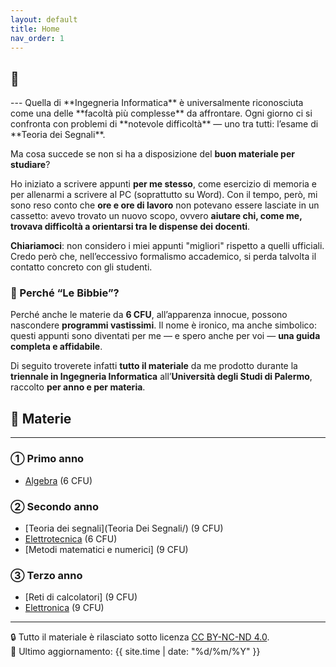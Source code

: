 ```yaml
---
layout: default
title: Home
nav_order: 1
---
```


<h2>📘 <span id="typed"></span></h2>

<script src="https://cdn.jsdelivr.net/npm/typed.js@2.0.12"></script>
<script>
  document.addEventListener('DOMContentLoaded', function () {
    new Typed('#typed', {
      strings: [
        'Le Bibbie di Ingegneria Informatica',
        'Appunti universitari in versione digitale',
        'Università degli Studi di Palermo'
      ],
      typeSpeed: 50,
      backSpeed: 25,
      loop: true
    });
  });
</script>

<!-- CANVAS DI SFONDO -->
<style>
  #background-canvas {
    position: fixed;
    top: 0;
    left: 0;
    z-index: 0; /* dietro al contenuto */
    width: 100vw;
    height: 100vh;
    pointer-events: none; /* disattiva clic sul canvas */
  }

  .page-content {
    position: relative;
    z-index: 1; /* sopra al canvas */
    background-color: transparent;
  }
</style>

<canvas id="background-canvas"></canvas>

<div class="page-content">
---
Quella di **Ingegneria Informatica** è universalmente riconosciuta come una delle **facoltà più complesse** da affrontare.
Ogni giorno ci si confronta con problemi di **notevole difficoltà** — uno tra tutti: l’esame di **Teoria dei Segnali**.

Ma cosa succede se non si ha a disposizione del **buon materiale per studiare**?

Ho iniziato a scrivere appunti **per me stesso**, come esercizio di memoria e per allenarmi a scrivere al PC (soprattutto su Word).
Con il tempo, però, mi sono reso conto che **ore e ore di lavoro** non potevano essere lasciate in un cassetto: avevo trovato un nuovo scopo, ovvero
**aiutare chi, come me, trovava difficoltà a orientarsi tra le dispense dei docenti**.

**Chiariamoci**: non considero i miei appunti "migliori" rispetto a quelli ufficiali.
Credo però che, nell’eccessivo formalismo accademico, si perda talvolta il contatto concreto con gli studenti.

### 📖 Perché “Le Bibbie”?  
Perché anche le materie da **6 CFU**, all’apparenza innocue, possono nascondere **programmi vastissimi**. Il nome è ironico, ma anche 
simbolico: questi appunti sono diventati per me — e spero anche per voi — **una guida completa e affidabile**.

Di seguito troverete infatti **tutto il materiale** da me prodotto durante la **triennale in Ingegneria Informatica** all’**Università degli Studi di Palermo**, 
raccolto **per anno e per materia**.

## 📂 Materie
---
### ➀ Primo anno

- [Algebra](Algebra/) (6 CFU)

### ➁ Secondo anno

- [Teoria dei segnali](Teoria Dei Segnali/) (9 CFU)
- [Elettrotecnica](Elettrotecnica/) (6 CFU)
- [Metodi matematici e numerici] (9 CFU)

### ➂ Terzo anno

- [Reti di calcolatori] (9 CFU)
- [Elettronica](Elettronica/) (9 CFU)

---
🔒 Tutto il materiale è rilasciato sotto licenza [CC BY-NC-ND 4.0](https://creativecommons.org/licenses/by-nc-nd/4.0/).  
🔗 Ultimo aggiornamento: {{ site.time | date: "%d/%m/%Y" }}

</div>

<script>
const canvas = document.getElementById('background-canvas');
const ctx = canvas.getContext('2d');
let width, height;
let points = [];

function resize() {
  width = canvas.width = window.innerWidth;
  height = canvas.height = window.innerHeight;
  points = Array.from({ length: 100 }, () => ({
    x: Math.random() * width,
    y: Math.random() * height,
    vx: (Math.random() - 0.5) * 1.5,
    vy: (Math.random() - 0.5) * 1.5
  }));
}
resize();
window.addEventListener('resize', resize);

function draw() {
  ctx.clearRect(0, 0, width, height);
  points.forEach(p => {
    p.x += p.vx;
    p.y += p.vy;
    if (p.x < 0 || p.x > width) p.vx *= -1;
    if (p.y < 0 || p.y > height) p.vy *= -1;

    ctx.beginPath();
    ctx.arc(p.x, p.y, 2, 0, Math.PI * 2);
    ctx.fillStyle = '#1a73e8';
    ctx.fill();
  });

  for (let i = 0; i < points.length; i++) {
    for (let j = i + 1; j < points.length; j++) {
      const dx = points[i].x - points[j].x;
      const dy = points[i].y - points[j].y;
      const dist = Math.sqrt(dx * dx + dy * dy);
      if (dist < 100) {
        ctx.beginPath();
        ctx.moveTo(points[i].x, points[i].y);
        ctx.lineTo(points[j].x, points[j].y);
        ctx.strokeStyle = 'rgba(26, 115, 232, ' + (1 - dist / 100) + ')';
        ctx.stroke();
      }
    }
  }

  requestAnimationFrame(draw);
}
draw();
</script>
